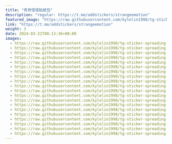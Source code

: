 ```yaml
---
title: "奇奇怪怪貼紙包"
description: "regular: https://t.me/addstickers/strangeemotion"
featured_image: "https://raw.githubusercontent.com/kylelin1998/tg-sticker-spreading-worldwide-images/main/img/9dc02829-fa26-46a1-abc1-d293d6134ab0.jpg"
link: "https://t.me/addstickers/strangeemotion"
weight: 3
date: 2024-03-31T08:13:36+08:00
images:
  - https://raw.githubusercontent.com/kylelin1998/tg-sticker-spreading-worldwide-images/main/img/9dc02829-fa26-46a1-abc1-d293d6134ab0.jpg
  - https://raw.githubusercontent.com/kylelin1998/tg-sticker-spreading-worldwide-images/main/img/8f11a58c-5b94-47b6-84c4-eaceb1518212.jpg
  - https://raw.githubusercontent.com/kylelin1998/tg-sticker-spreading-worldwide-images/main/img/1c3cc453-fb11-45a4-87c9-fe368381a3b3.jpg
  - https://raw.githubusercontent.com/kylelin1998/tg-sticker-spreading-worldwide-images/main/img/8015b778-e856-4e32-901d-1f58487ca742.jpg
  - https://raw.githubusercontent.com/kylelin1998/tg-sticker-spreading-worldwide-images/main/img/76ab485c-f72a-479e-9643-d837f5681f26.jpg
  - https://raw.githubusercontent.com/kylelin1998/tg-sticker-spreading-worldwide-images/main/img/2f9b3664-2ac1-40fb-89f8-447c795461f9.jpg
  - https://raw.githubusercontent.com/kylelin1998/tg-sticker-spreading-worldwide-images/main/img/cf9586b7-7852-431c-a6b7-bbf9391e6ccc.jpg
  - https://raw.githubusercontent.com/kylelin1998/tg-sticker-spreading-worldwide-images/main/img/760452a4-1ca6-4d00-997f-09b61b483e49.jpg
  - https://raw.githubusercontent.com/kylelin1998/tg-sticker-spreading-worldwide-images/main/img/601073ea-49d9-44be-9e5e-3a5273162c35.jpg
  - https://raw.githubusercontent.com/kylelin1998/tg-sticker-spreading-worldwide-images/main/img/9bcc4558-e141-43d1-99ed-15cac044ebe3.jpg
  - https://raw.githubusercontent.com/kylelin1998/tg-sticker-spreading-worldwide-images/main/img/f89dabe5-1574-4260-bcc1-5283aebe5af1.jpg
  - https://raw.githubusercontent.com/kylelin1998/tg-sticker-spreading-worldwide-images/main/img/bc0e093c-e2ec-4a57-884a-626fddd3b900.jpg
  - https://raw.githubusercontent.com/kylelin1998/tg-sticker-spreading-worldwide-images/main/img/653ca742-19bf-467c-b148-4dbbf19c2ae2.jpg
  - https://raw.githubusercontent.com/kylelin1998/tg-sticker-spreading-worldwide-images/main/img/b6a9360d-452e-4134-8fab-e77bf8b602ae.jpg
  - https://raw.githubusercontent.com/kylelin1998/tg-sticker-spreading-worldwide-images/main/img/5786ee97-7d5b-4be5-8342-1a9b13348607.jpg
  - https://raw.githubusercontent.com/kylelin1998/tg-sticker-spreading-worldwide-images/main/img/8fd999f0-e9bc-4379-b655-1a27b3e48287.jpg
  - https://raw.githubusercontent.com/kylelin1998/tg-sticker-spreading-worldwide-images/main/img/baa3a89e-c922-4ad1-9417-77a54e099099.jpg
  - https://raw.githubusercontent.com/kylelin1998/tg-sticker-spreading-worldwide-images/main/img/095fccda-3653-4b1d-8e1d-d1e8bd59c9e2.jpg
  - https://raw.githubusercontent.com/kylelin1998/tg-sticker-spreading-worldwide-images/main/img/9651fe75-f687-47ea-bf72-233ffcc13413.jpg
  - https://raw.githubusercontent.com/kylelin1998/tg-sticker-spreading-worldwide-images/main/img/8979c68a-34ab-4ad5-bd34-70f3a9427e40.jpg
---
```

